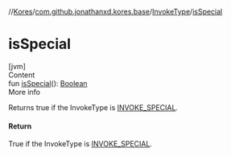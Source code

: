 //[Kores](../../index.md)/[com.github.jonathanxd.kores.base](../index.md)/[InvokeType](index.md)/[isSpecial](is-special.md)



# isSpecial  
[jvm]  
Content  
fun [isSpecial](is-special.md)(): [Boolean](https://kotlinlang.org/api/latest/jvm/stdlib/kotlin/-boolean/index.html)  
More info  


Returns true if the InvokeType is [INVOKE_SPECIAL](-i-n-v-o-k-e_-s-p-e-c-i-a-l/index.md).



#### Return  


True if the InvokeType is [INVOKE_SPECIAL](-i-n-v-o-k-e_-s-p-e-c-i-a-l/index.md).

  




